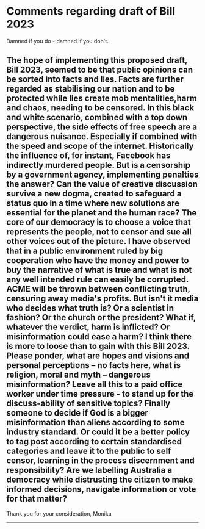 # Comments regarding draft of Bill 2023                        
 Damned if you do - damned if you don't.

## The hope of implementing this proposed draft, Bill 2023, seemed to be that public opinions can be sorted into facts and lies. Facts are further regarded as stabilising our nation and to be protected while lies create mob mentalities,harm and chaos, needing to be censored. In this black and white scenario, combined with a top down perspective, the side effects of free speech are a dangerous nuisance. Especially if combined with the speed and scope of the internet. Historically the influence of, for instant, Facebook has indirectly murdered people. But is a censorship by a government agency, implementing penalties the answer? Can the value of creative discussion survive a new dogma, created to safeguard a status quo in a time where new solutions are essential for the planet and the human race? The core of our democracy is to choose a voice that represents the people, not to censor and sue all other voices out of the picture. I have observed that in a public environment ruled by big cooperation who have the money and power to buy the narrative of what is true and what is not any well intended rule can easily be corrupted. ACME will be thrown between conflicting truth, censuring away media's profits. But isn't it media who decides what truth is? Or a scientist in fashion? Or the church or the president? What if, whatever the verdict, harm is inflicted? Or misinformation could ease a harm? I think there is more to loose than to gain with this Bill 2023. Please ponder, what are hopes and visions and personal perceptions – no facts here, what is religion, moral and myth – dangerous misinformation? Leave all this to a paid office worker under time pressure - to stand up for the discuss-ability of sensitive topics? Finally someone to decide if God is a bigger misinformation than aliens according to some industry standard. Or could it be a better policy to tag post according to certain standardised categories and leave it to the public to self censor, learning in the process discernment and responsibility? Are we labelling Australia a democracy while distrusting the citizen to make informed decisions, navigate information or vote for that matter?

 Thank you for your consideration, Monika


-----


